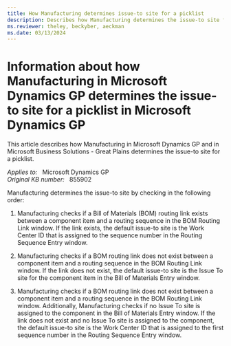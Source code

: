 ```yaml
---
title: How Manufacturing determines issue-to site for a picklist
description: Describes how Manufacturing determines the issue-to site for a picklist.
ms.reviewer: theley, beckyber, aeckman
ms.date: 03/13/2024
---
```

# Information about how Manufacturing in Microsoft Dynamics GP determines the issue-to site for a picklist in Microsoft Dynamics GP

This article describes how Manufacturing in Microsoft Dynamics GP and in Microsoft Business Solutions - Great Plains determines the issue-to site for a picklist.

_Applies to:_ &nbsp; Microsoft Dynamics GP  
_Original KB number:_ &nbsp; 855902

Manufacturing determines the issue-to site by checking in the following order:

1. Manufacturing checks if a Bill of Materials (BOM) routing link exists between a component item and a routing sequence in the BOM Routing Link window. If the link exists, the default issue-to site is the Work Center ID that is assigned to the sequence number in the Routing Sequence Entry window.

2. Manufacturing checks if a BOM routing link does not exist between a component item and a routing sequence in the BOM Routing Link window. If the link does not exist, the default issue-to site is the Issue To site for the component item in the Bill of Materials Entry window.

3. Manufacturing checks if a BOM routing link does not exist between a component item and a routing sequence in the BOM Routing Link window. Additionally, Manufacturing checks if no Issue To site is assigned to the component in the Bill of Materials Entry window. If the link does not exist and no Issue To site is assigned to the component, the default issue-to site is the Work Center ID that is assigned to the first sequence number in the Routing Sequence Entry window.
